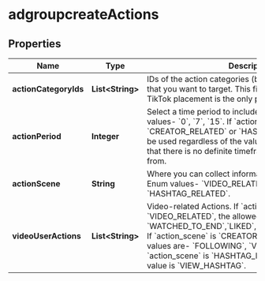 # adgroupcreateActions

## Properties
Name | Type | Description | Notes
------------ | ------------- | ------------- | -------------
**actionCategoryIds** | **List&lt;String&gt;** | IDs of the action categories (behaviors) or hashtags that you want to target. This field is valid only when TikTok placement is the only placement selected. |  [optional]
**actionPeriod** | **Integer** | Select a time period to include actions from. Supported values- &#x60;0&#x60;, &#x60;7&#x60;, &#x60;15&#x60;. If &#x60;action_scene&#x60; is &#x60;CREATOR_RELATED&#x60; or &#x60;HASHTAG_RELATED&#x60;, 0 will be used regardless of the value you pass in. &#x60;0&#x60; means that there is no definite timeframe to select actions from. |  [optional]
**actionScene** | **String** | Where you can collect information about user actions. Enum values- &#x60;VIDEO_RELATED&#x60;, &#x60;CREATOR_RELATED&#x60;, &#x60;HASHTAG_RELATED&#x60;. |  [optional]
**videoUserActions** | **List&lt;String&gt;** | Video-related Actions. If &#x60;action_scene&#x60; is &#x60;VIDEO_RELATED&#x60;, the allowed values are- &#x60;WATCHED_TO_END&#x60;,&#x60;LIKED&#x60;,&#x60;COMMENTED&#x60;,&#x60;SHARED&#x60;. If &#x60;action_scene&#x60; is &#x60;CREATOR_RELATED&#x60;, the allowed values are- &#x60;FOLLOWING&#x60;, &#x60;VIEW_HOMEPAGE&#x60;. If &#x60;action_scene&#x60; is &#x60;HASHTAG_RELATED&#x60;, the allowed value is &#x60;VIEW_HASHTAG&#x60;. |  [optional]
